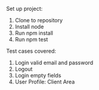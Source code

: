 Set up project:  
1. Clone to repository  
2. Install node  
3. Run npm install  
4. Run npm test  

Test cases covered:  
1. Login valid email and password  
2. Logout  
3. Login empty fields  
4. User Profile: Client Area
